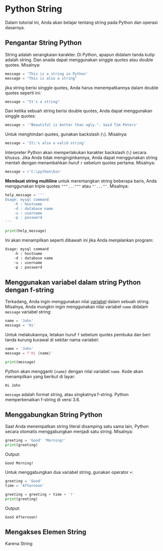 # Python String
 Dalam tutorial ini, Anda akan belajar tentang string pada Python dan operasi dasarnya.

 ## Pengantar String Python
 String adalah serangkaian karakter. Di Python, apapun didalam tanda kutip adalah string. Dan anada dapat menggunakan singgle quotes atau double quotes. Misalnya:
 ```python
message = 'This is a string in Python'
message = "This is also a string"
 ```
 jika string berisi singgle quotes, Anda harus menempatkannya dalam double quotes seperti ini:
 ```python
message = "It's a string"
 ```
 Dan ketika sebuah string berisi double quotes, Anda dapat menggunakan singgle quotes:
 ```python
message = '"Beautiful is better than ugly.". Said Tim Peters'
 ```
 Untuk menghindari quotes, gunakan backslash (`\`). Misalnya:
 ```python
message = 'It\'s also a valid string'
 ```
Interpreter Python akan memperlakukan karakter backslash (`\`) secara khusus. Jika Anda tidak menginginkannya, Anda dapat menggunakan string mentah dengan menambahkan huruf `r` sebelum quotes pertama. Misalnya:
```python
message = r'C:\python\bin'
```
**Membuat string multiline**
untuk merentangkan string beberapa baris, Anda menggunakan triple quotes `"""..."""` atau `"'..."'`. Misalnya:
```python
help_message = '''
Usage: mysql command
    -h : hostname
    -d : database name
    -u : username
    -p : password
'''

print(help_message)
```
Ini akan menampilkan seperti dibawah ini jika Anda menjalankan program:
```bash
Usage: mysql command
    -h : hostname
    -d : database name
    -u : username
    -p : password
```

## Menggunakan variabel dalam string Python dengan f-string
Terkadang, Anda ingin menggunakan  nilai [variabel](../Variables/Variables.md) dalam sebuah string.
Misalnya, Anda mungkin ingin menggunakan nilai variabel `name` didalam `message` variabel string:
```python
name = 'John'
message = 'Hi'
```
Untuk melakukannya, letakan huruf `f` sebelum quotes pembuka dan beri tanda kurung kurawal di sekitar nama variabel:
```python
name = 'John'
message = f'Hi {name}'

print(message)
```
Python akan mengganti `{name}` dengan nilai variabel `name`. Kode akan menampilkan yang berikut di layar:
```text
Hi John
```
`message` adalah format string, atau singkatnya f-string. Python memperkenalkan f-string di versi 3.6.

## Menggabungkan String Python
Saat Anda menempatkan string literal disamping satu sama lain, Python secara otomatis menggabungkan menjadi satu string. Misalnya:
```python
greeting = 'Good' 'Morning!'
print(greeting)
```
Output:
```text
Good Morning!
```
Untuk menggabungkan dua variabel string, gunakan operator `+`:
```python
greeting = 'Good'
time = 'Afternoon'

greeting = greeting + time + '!'
print(greeting)
```
Output:
```text
Good Afternoon!
```

## Mengakses Elemen String
Karena String